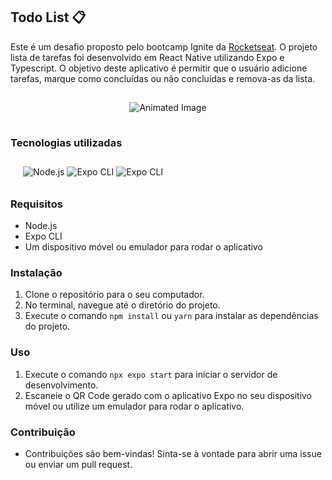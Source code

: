 ## Todo List 📋

Este é um desafio proposto pelo bootcamp Ignite da [Rocketseat](https://www.rocketseat.com.br/). O projeto lista de tarefas foi desenvolvido em React Native utilizando Expo e Typescript. O objetivo deste aplicativo é permitir que o usuário adicione tarefas, marque como concluídas ou não concluídas e remova-as da lista.

<p style="
    display: flex; 
    justify-content: center;
    padding: 15px 0;
">
    <img src="https://user-images.githubusercontent.com/53586054/220428690-d08fe167-a651-40e2-9fe6-2ac37d651ab2.gif" alt="Animated Image"/>
</p>

### Tecnologias utilizadas

<div style="
    display: inline-block; 
    padding: 10px 0 10px 20px
">
    <img align="center" alt="Node.js" src="https://img.shields.io/badge/React_Native-20232A?style=for-the-badge&logo=react&logoColor=61DAFB"/>
    <img align="center" alt="Expo CLI" src="https://img.shields.io/badge/TypeScript-007ACC?style=for-the-badge&logo=typescript&logoColor=white"/>
    <img align="center" alt="Expo CLI" src="https://img.shields.io/badge/Expo-1B1F23?style=for-the-badge&logo=expo&logoColor=white"/>
</div>

### Requisitos

- Node.js<br/>
- Expo CLI<br/>
- Um dispositivo móvel ou emulador para rodar o aplicativo<br/>

### Instalação

1. Clone o repositório para o seu computador.
2. No terminal, navegue até o diretório do projeto.
3. Execute o comando `npm install` ou `yarn` para instalar as dependências do projeto.

### Uso

1. Execute o comando `npx expo start` para iniciar o servidor de desenvolvimento.
2. Escaneie o QR Code gerado com o aplicativo Expo no seu dispositivo móvel ou utilize um emulador para rodar o aplicativo.

### Contribuição

- Contribuições são bem-vindas! Sinta-se à vontade para abrir uma issue ou enviar um pull request.